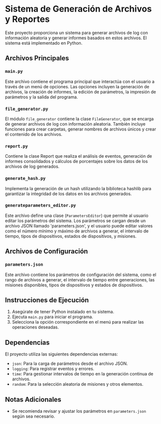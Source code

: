 # Sistema de Generación de Archivos y Reportes

Este proyecto proporciona un sistema para generar archivos de log con información aleatoria y generar informes basados en estos archivos. El sistema está implementado en Python.

## Archivos Principales

### `main.py`

Este archivo contiene el programa principal que interactúa con el usuario a través de un menú de opciones. Las opciones incluyen la generación de archivos, la creación de informes, la edición de parámetros, la impresión de parámetros y la salida del programa.

### `file_generator.py`

El módulo `file_generator` contiene la clase `FileGenerator`, que se encarga de generar archivos de log con información aleatoria. También incluye funciones para crear carpetas, generar nombres de archivos únicos y crear el contenido de los archivos.

### `report.py`

Contiene la clase Report que realiza el análisis de eventos, generación de informes consolidados y cálculos de porcentajes sobre los datos de los archivos de log generados.

### `generate_hash.py`

Implementa la generación de un hash utilizando la biblioteca hashlib para garantizar la integridad de los datos en los archivos generados.

### `generateparameters_editor.py`

Este archivo define una clase (`ParametersEditor`) que permite al usuario editar los parámetros del sistema. Los parámetros se cargan desde un archivo JSON llamado 'parameters.json', y el usuario puede editar valores como el número mínimo y máximo de archivos a generar, el intervalo de tiempo, tipos de dispositivos, estados de dispositivos, y misiones.

## Archivos de Configuración

### `parameters.json`

Este archivo contiene los parámetros de configuración del sistema, como el rango de archivos a generar, el intervalo de tiempo entre generaciones, las misiones disponibles, tipos de dispositivos y estados de dispositivos.

## Instrucciones de Ejecución

1. Asegúrate de tener Python instalado en tu sistema.
2. Ejecuta `main.py` para iniciar el programa.
3. Selecciona la opción correspondiente en el menú para realizar las operaciones deseadas.

## Dependencias

El proyecto utiliza las siguientes dependencias externas:

- `json`: Para la carga de parámetros desde el archivo JSON.
- `logging`: Para registrar eventos y errores.
- `time`: Para gestionar intervalos de tiempo en la generación continua de archivos.
- `random`: Para la selección aleatoria de misiones y otros elementos.

## Notas Adicionales

- Se recomienda revisar y ajustar los parámetros en `parameters.json` según sea necesario.

